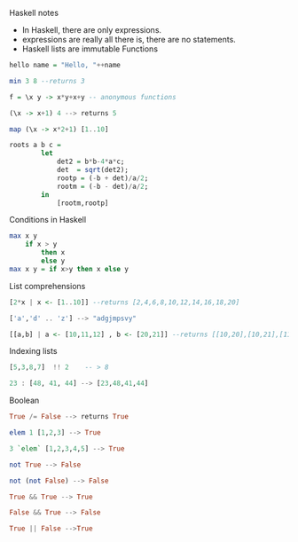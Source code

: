 Haskell notes
- In Haskell, there are only expressions.
- expressions are really all there is, there are no statements.
- Haskell lists are immutable
Functions
```Haskell
hello name = "Hello, "++name

min 3 8 --returns 3

f = \x y -> x*y+x+y -- anonymous functions

(\x -> x+1) 4 --> returns 5

map (\x -> x*2+1) [1..10]
```
```Haskell
roots a b c = 
        let
            det2 = b*b-4*a*c;
            det  = sqrt(det2);
            rootp = (-b + det)/a/2;
            rootm = (-b - det)/a/2;
        in
            [rootm,rootp]
```
Conditions in Haskell
```Haskell
max x y
    if x > y
        then x
        else y
max x y = if x>y then x else y
```
List comprehensions
```Haskell
[2*x | x <- [1..10]] --returns [2,4,6,8,10,12,14,16,18,20]

['a','d' .. 'z'] --> "adgjmpsvy"

[[a,b] | a <- [10,11,12] , b <- [20,21]] --returns [[10,20],[10,21],[11,20],[11,21],[12,20],[12,21]]
```
Indexing lists
```Haskell
[5,3,8,7]  !! 2    -- > 8
```
```Haskell
23 : [48, 41, 44] --> [23,48,41,44]
```
Boolean
```Haskell
True /= False --> returns True

elem 1 [1,2,3] --> True

3 `elem` [1,2,3,4,5] --> True

not True --> False

not (not False) --> False

True && True --> True

False && True --> False

True || False -->True
```
